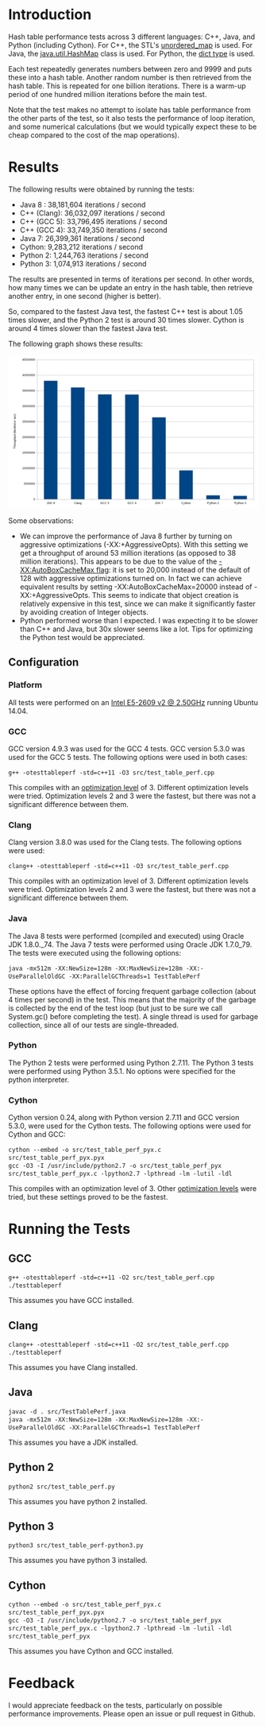 # Introduction

Hash table performance tests across 3 different languages: C++, Java, and Python (including Cython). For C++, the STL's
[unordered_map](http://www.cplusplus.com/reference/unordered_map/unordered_map/) is used. For Java, the
[java.util.HashMap](https://docs.oracle.com/javase/8/docs/api/java/util/HashMap.html) class is used. For Python, the
[dict type](https://docs.python.org/2/library/stdtypes.html#mapping-types-dict) is used.

Each test repeatedly generates numbers between zero and 9999 and puts these into a hash table. Another random number is then retrieved from
the hash table. This is repeated for one billion iterations. There is a warm-up period of one hundred million iterations before the main test.

Note that the test makes no attempt to isolate has table performance from the other parts of the test, so it also tests the performance
of loop iteration, and some numerical calculations (but we would typically expect these to be cheap compared to the cost of the map operations).

# Results

The following results were obtained by running the tests:

 * Java 8 : 38,181,604 iterations / second
 * C++ (Clang): 36,032,097 iterations / second
 * C++ (GCC 5): 33,796,495 iterations / second
 * C++ (GCC 4): 33,749,350 iterations / second
 * Java 7: 26,399,361 iterations / second
 * Cython: 9,283,212 iterations / second
 * Python 2: 1,244,763 iterations / second
 * Python 3: 1,074,913 iterations / second

The results are presented in terms of iterations per second. In other words, how many times we can be update an entry in the hash table, then retrieve
another entry, in one second (higher is better).

So, compared to the fastest Java test, the fastest C++ test is about 1.05 times slower, and the Python 2 test is around 30 times slower. Cython
is around 4 times slower than the fastest Java test.

The following graph shows these results:

![Performance Graph](performancegraph.png "Performance Graph")

Some observations:

 * We can improve the performance of Java 8 further by turning on aggressive optimizations (-XX:+AggressiveOpts).
 With this setting we get a throughput of around 53 million iterations (as opposed to 38 million iterations). This appears
 to be due to the value of the [-XX:AutoBoxCacheMax flag](http://grepcode.com/file/repository.grepcode.com/java/root/jdk/openjdk/7-b147/java/lang/Integer.java#584):
 it is set to 20,000 instead of the default of 128 with aggressive optimizations turned on. In fact we can achieve equivalent results by
 setting -XX:AutoBoxCacheMax=20000 instead of -XX:+AggressiveOpts. This seems to indicate that object creation is relatively expensive in this test,
 since we can make it significantly faster by avoiding creation of Integer objects.
 * Python performed worse than I expected. I was expecting it to be slower than C++ and Java, but 30x slower seems like a lot. Tips for optimizing
 the Python test would be appreciated.

## Configuration

### Platform

All tests were performed on an [Intel E5-2609 v2 @ 2.50GHz](http://ark.intel.com/products/75787/Intel-Xeon-Processor-E5-2609-v2-10M-Cache-2_50-GHz)
running Ubuntu 14.04.

### GCC

GCC version 4.9.3 was used for the GCC 4 tests. GCC version 5.3.0 was used for the GCC 5 tests. The following options were used in both cases:

```
g++ -otesttableperf -std=c++11 -O3 src/test_table_perf.cpp
```

This compiles with an [optimization level](https://gcc.gnu.org/onlinedocs/gcc/Optimize-Options.html) of 3.
Different optimization levels were tried. Optimization levels 2 and 3 were the fastest, but there was not a significant difference between them.

### Clang

Clang version 3.8.0 was used for the Clang tests. The following options were used:

```
clang++ -otesttableperf -std=c++11 -O3 src/test_table_perf.cpp
```

This compiles with an optimization level of 3.
Different optimization levels were tried. Optimization levels 2 and 3 were the fastest, but there was not a significant difference between them.

### Java

The Java 8 tests were performed (compiled and executed) using Oracle JDK 1.8.0._74. The Java 7 tests were performed using Oracle JDK 1.7.0_79.
The tests were executed using the following options:

```
java -mx512m -XX:NewSize=128m -XX:MaxNewSize=128m -XX:-UseParallelOldGC -XX:ParallelGCThreads=1 TestTablePerf
```

These options have the effect of forcing frequent garbage collection (about 4 times per second) in the test. This means that the majority
of the garbage is collected by the end of the test loop (but just to be sure we call System.gc() before completing the test). A single thread
is used for garbage collection, since all of our tests are single-threaded.

### Python

The Python 2 tests were performed using Python 2.7.11. The Python 3 tests were performed using Python 3.5.1. No options were specified for the
python interpreter.

### Cython

Cython version 0.24, along with Python version 2.7.11 and GCC version 5.3.0, were used for the Cython tests. The following options were used for
Cython and GCC:

```
cython --embed -o src/test_table_perf_pyx.c  src/test_table_perf_pyx.pyx
gcc -O3 -I /usr/include/python2.7 -o src/test_table_perf_pyx src/test_table_perf_pyx.c -lpython2.7 -lpthread -lm -lutil -ldl
```

This compiles with an optimization level of 3. Other [optimization levels](https://gcc.gnu.org/onlinedocs/gcc/Optimize-Options.html) were tried,
but these settings proved to be the fastest.

# Running the Tests

## GCC

```
g++ -otesttableperf -std=c++11 -O2 src/test_table_perf.cpp
./testtableperf
```

This assumes you have GCC installed.

## Clang

```
clang++ -otesttableperf -std=c++11 -O2 src/test_table_perf.cpp
./testtableperf
```

This assumes you have Clang installed.

## Java

```
javac -d . src/TestTablePerf.java
java -mx512m -XX:NewSize=128m -XX:MaxNewSize=128m -XX:-UseParallelOldGC -XX:ParallelGCThreads=1 TestTablePerf
```

This assumes you have a JDK installed.

## Python 2

```
python2 src/test_table_perf.py
```

This assumes you have python 2 installed.

## Python 3

```
python3 src/test_table_perf-python3.py
```

This assumes you have python 3 installed.

## Cython

```
cython --embed -o src/test_table_perf_pyx.c  src/test_table_perf_pyx.pyx
gcc -O3 -I /usr/include/python2.7 -o src/test_table_perf_pyx src/test_table_perf_pyx.c -lpython2.7 -lpthread -lm -lutil -ldl
src/test_table_perf_pyx
```

This assumes you have Cython and GCC installed.

# Feedback

I would appreciate feedback on the tests, particularly on possible performance improvements. Please open an issue or pull request in Github.